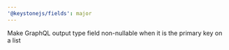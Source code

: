 ```yaml
---
'@keystonejs/fields': major
---
```


Make GraphQL output type field non-nullable when it is the primary key on a list
